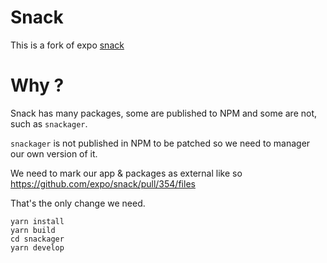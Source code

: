 # Snack

This is a fork of expo [snack](https://github.com/expo/snack)

# Why ?

Snack has many packages, some are published to NPM and some are not, such as `snackager`.

`snackager` is not published in NPM to be patched so we need to manager our own version of it.

We need to mark our app & packages as external like so https://github.com/expo/snack/pull/354/files

That's the only change we need.


```
yarn install
yarn build
cd snackager
yarn develop
```